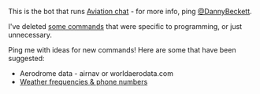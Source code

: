 This is the bot that runs [Aviation chat](http://chat.stackexchange.com/rooms/12036/aviation) - for more info, ping [@DannyBeckett](http://aviation.stackexchange.com/users/97/danny-beckett).

I've deleted [some commands](https://github.com/dannybeckett/SO-ChatBot/commits/master) that were specific to programming, or just unnecessary.

Ping me with ideas for new commands! Here are some that have been suggested:

- Aerodrome data - airnav or worldaerodata.com
- [Weather frequencies & phone numbers](https://www.faa.gov/air_traffic/weather/asos/)
